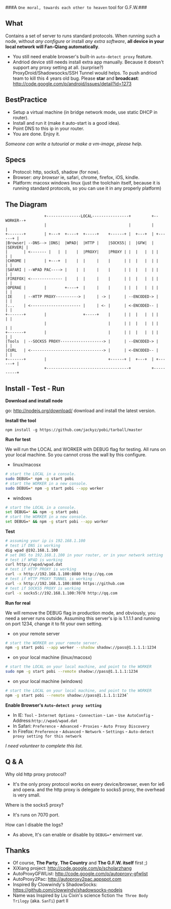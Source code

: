 ###A `One moral, towards each other to heaven` tool for G.F.W.###

What
----
Contains a set of server to runs standard protocols. When running such a node, without *any configure* or install *any extra software*, **all device in your local network will Fan-Qiang automatically**.

* You still need enable browser's built-in `auto-detect proxy` feature.
* Andriod device still needs install extra app manually. Because it doesn't support any proxy setting at all. (surprise?) ProxyDroid/Shadowsocks/SSH Tunnel would helps. To push andriod team to kill this 4 years old bug. Please **star** and **broadcast**: http://code.google.com/p/android/issues/detail?id=1273

BestPractice
------------
* Setup a virtual machine (in bridge network mode, use static DHCP in router).
* Install and run it (make it auto-start is a good idea).
* Point DNS to this ip in your router.
* You are done. Enjoy it.

_Someone can write a tutourial or make a vm-image, please help._

Specs
-----
* Protocol: http, socks5, shadow (for now).
* Browser: *any browser* ie, safari, chrome, firefox, iOS, kindle.
* Platform: macosx windows linux (just the toolchain itself, because it is running standard protocols, so you can use it in any properly platform)

The Diagram
-----------

```
                 +---------------LOCAL----------------+         +--WORKER--+
                 |                                    |         |          |
+-------+        | +---+  +----+  +-----+    +------+ |  +---+  | +------+ |
|Browser| --DNS--> |DNS|  |WPAD|  |HTTP |    |SOCKS5| |  |GFW|  | |SERVER| |
|       | <------- |   |  |    |  |PROXY|    |PROXY | |  |   |  | |      | |
|CHROME |        | +---+  |    |  |     |    |      | |  |   |  | |      | |
|SAFARI | --WPAD PAC----> |    |  |     |    |      | |  |   |  | |      | |
|FIREFOX| <-------------- |    |  |     |    |      | |  |   |  | |      | |
|OPERAE |        |        +----+  |     |    |      | |  |   |  | |      | |
|IE     | --HTTP PROXY----------> |     | -> |      | --ENCODED-> |      | |
|...    | <---------------------- |     | <- |      | <-ENCODED-- |      | |
+-------+        |                +-----+    |      | |  |   |  | |      | |
                 |                           |      | |  |   |  | |      | |
+-------+        |                           |      | |  |   |  | |      | |
|Tools  | --SOCKS5 PROXY-------------------> |      | --ENCODED-> |      | |
|CURL   | <--------------------------------> |      | <-ENCODED-- |      | |
+-------+        |                           +------+ |  +---+  | +------+ |
                 +------------------------------------+         +----------+
```

Install - Test - Run
--------------------

**Download and install node**

go: http://nodejs.org/download/ download and install the latest version.

**Install the tool**

```
npm install -g https://github.com/jackyz/pobi/tarball/master
```

**Run for test**

We will run the LOCAL and WORKER with DEBUG flag for testing. All runs on your local machine. So you cannot cross the wall by this configure.

  * linux/macosx

```bash
# start the LOCAL in a console.
sudo DEBUG=* npm -g start pobi
# start the WORKER in a new console.
sudo DEBUG=* npm -g start pobi --app worker
```

  * windows

```bash
# start the LOCAL in a console.
set DEBUG=* && npm -g start pobi
# start the WORKER in a new console.
set DEBUG=* && npm -g start pobi --app worker
```

**Test**

```bash
# assuming your ip is 192.168.1.100
# test if DNS is working
dig wpad @192.168.1.100
# set DNS to 192.168.1.100 in your router, or in your network setting
# test if WPAD is working
curl http://wpad/wpad.dat
# test if HTTP PROXY is working
curl -x http://192.168.1.100:8080 http://qq.com
# test if HTTP PROXY TUNNEL is working
curl -x http://192.168.1.100:8080 https://github.com
# test if SOCKS5 PROXY is working
curl -x socks5://192.168.1.100:7070 http://qq.com
```

**Run for real**

We will remove the DEBUG flag in production mode, and obviously, you need a server runs outside. Assuming this server's ip is 1.1.1.1 and running on port 1234, change it to fit your own setting.

  * on your remote server

```bash
# start the WORKER on your remote server.
npm -g start pobi --app worker --shadow shadow://pass@1.1.1.1:1234
```

  * on your local machine (linux/macosx)

```bash
# start the LOCAL on your local machine, and point to the WORKER
sudo npm -g start pobi --remote shadow://pass@1.1.1.1:1234
```

  * on your local machine (windows)

```bash
# start the LOCAL on your local machine, and point to the WORKER
npm -g start pobi --remote shadow://pass@1.1.1.1:1234`
```

**Enable Browser's `Auto-detect proxy setting`**

* In IE: `Tool` - `Internet Options` - `Connection` - `Lan` - `Use AutoConfig` - Address:`http://wpad/wpad.dat`
* In Safari: `Preference` - `Advanced` - `Proxies` - `Auto Proxy Discovery`
* In Firefox: `Preference` - `Advanced` - `Network` - `Settings` - `Auto-detect proxy setting for this network`

_I need volunteer to complete this list._

Q & A
-----

Why old http proxy protocol?

* It's the only proxy protocol works on every device/browser, even for ie6 and opera. and the http proxy is delegate to socks5 proxy, the overhead is very small.

Where is the socks5 proxy?

* It's runs on 7070 port.

How can I disable the logs?

* As above, It's can enable or disable by `DEBUG=*` envirment var.

Thanks
------

* Of course, __The Party__, __The Country__ and __The G.F.W. itself__ first ;)
* XiXiang project: http://code.google.com/p/scholarzhang
* AutoProxyGFWList: http://code.google.com/p/autoproxy-gfwlist
* AutoProxy2Pac: http://autoproxy2pac.appspot.com
* Inspired By Clowwindy's ShadowSocks: https://github.com/clowwindy/shadowsocks-nodejs
* Name was Inspired by Liu Cixin's science fiction `The Three Body Trilogy` (aka. `SanTi`) part II
